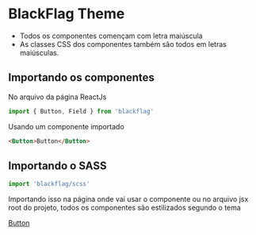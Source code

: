 # BlackFlag Theme

- Todos os componentes començam com letra maiúscula
- As classes CSS dos componentes também são todos em letras maiúsculas.

## Importando os componentes
No arquivo da página ReactJs
```js
import { Button, Field } from 'blackflag'
```
Usando um componente importado
```html
<Button>Button</Button>
```

## Importando o SASS
```js
import 'blackflag/scss'
```
Importando isso na página onde vai usar o componente ou no arquivo jsx root do projeto, todos os componentes são estilizados segundo o tema


[Button](/src/controls/Button/README.md)
